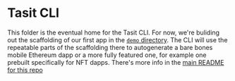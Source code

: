 # Tasit CLI

This folder is the eventual home for the Tasit CLI. For now, we're buliding out the scaffolding of our first app in the [`demo` directory](../demo). The CLI will use the repeatable parts of the scaffolding there to autogenerate a bare bones mobile Ethereum dapp or a more fully featured one, for example one prebuilt specifically for NFT dapps. There's more info in the [main README for this repo](../README.md)
